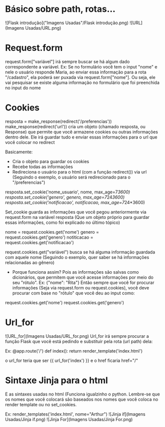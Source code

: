 # Básico sobre path, rotas...
![Flask introdução]("Imagens Usadas"/Flask introdução.png)
![URL](Imagens Usadas/URL.png)

# Request.form
request.form["variável"] irá sempre buscar se há algum dado correspondente a variável.
Ex: Se no formulário você tem o input "nome" e nele o usuário responde Maria, ao enviar essa informação para a rota "/cadastro", ela poderá ser puxada via request.form["nome"]. Ou seja, ele vai pesquisar se existe alguma informação no formulário que foi preenchida no input do nome

# Cookies
resposta = make_response(redirect('/preferencias'))
make_response(redirect('url')) cria um objeto (chamado resposta, ou Response) que permite que você armazene cookies ou outras informações dentro dele. Ele irá guardar tudo e enviar essas informações para o url que você colocar no redirect

Basicamente:
- Cria o objeto para guardar os cookies
- Recebe todas as informações
- Redireciona o usuário para o html (com a função redirect()) via url (Seguindo o exemplo, o usuário será redirecionado para o "/preferencias")


resposta.set_cookie('nome_usuario', nome, max_age=7*3600)
resposta.set_cookie('genero', genero, max_age=7*24*3600)
resposta.set_cookie('notificacao', notificacao, max_age=7*24*3600)

Set_cookie guarda as informações que você pegou anteriormente via request.form na variável resposta (Que um objeto próprio para guardar essas informações, como foi explicado no último tópico)

nome = request.cookies.get('nome')
genero = request.cookies.get('genero')
notiticacao = request.cookies.get('notificacao')

request.cookies.get("variável") busca se há alguma informação guardada com aquele nome (Seguindo o exemplo, quer saber se há informações relacionadas ao gênero)

- Porque funciona assim?
Pois as informações são salvas como dicionários, que permitem que você acesse informações por meio do seu "rótulo".
Ex: {"nome": "Rita"}
Então sempre que você for procurar informações (Seja via request.form ou request.cookies), você deve procurar com base no "rótulo" que você deu ao input como:

request.cookies.get('nome')
request.cookies.get('genero')

# Url_for
![URL_for](Imagens Usadas/URL_for.png)
Url_for irá sempre procurar a função Flask que você está pedindo e substituir pela rota (url path) dela:

Ex: 
@app.route('/')
def index():
    return render_template('index.html')    

o url_for teria que ser {{ url_for('index') }} e o href ficaria href="/"

# Sintaxe Jinja para o html
E as sintaxes usadas no html (Funciona igualzinho o python. Lembre-se que os nomes que você colocará são baseados nos nomes que você coloca no render template ou no set_cookies.

Ex:
render_templates('index.html', nome="Arthur")
![Jinja if](Imagens Usadas/Jinja if.png)
![Jinja For](Imagens Usadas/Jinja For.png)
